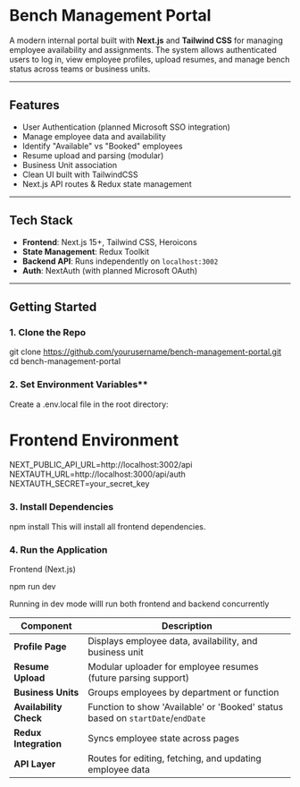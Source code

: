 # Bench Management Portal

A modern internal portal built with **Next.js** and **Tailwind CSS** for managing employee availability and assignments. The system allows authenticated users to log in, view employee profiles, upload resumes, and manage bench status across teams or business units.

---

## Features

- User Authentication (planned Microsoft SSO integration)
- Manage employee data and availability
- Identify "Available" vs "Booked" employees
- Resume upload and parsing (modular)
- Business Unit association
- Clean UI built with TailwindCSS
- Next.js API routes & Redux state management

---

## Tech Stack

- **Frontend**: Next.js 15+, Tailwind CSS, Heroicons
- **State Management**: Redux Toolkit
- **Backend API**: Runs independently on `localhost:3002`
- **Auth**: NextAuth (with planned Microsoft OAuth)

---

## Getting Started

### 1. Clone the Repo

git clone https://github.com/yourusername/bench-management-portal.git
cd bench-management-portal


### 2. Set Environment Variables**
Create a .env.local file in the root directory:

# Frontend Environment
NEXT_PUBLIC_API_URL=http://localhost:3002/api
NEXTAUTH_URL=http://localhost:3000/api/auth
NEXTAUTH_SECRET=your_secret_key

###  3. Install Dependencies

npm install
This will install all frontend dependencies.

### 4. Run the Application
Frontend (Next.js)

npm run dev

Running in dev mode willl run both frontend and backend concurrently

| Component              | Description                                                                    |
| ---------------------- | ------------------------------------------------------------------------------ |
| **Profile Page**       | Displays employee data, availability, and business unit                        |
| **Resume Upload**      | Modular uploader for employee resumes (future parsing support)                 |
| **Business Units**     | Groups employees by department or function                                     |
| **Availability Check** | Function to show 'Available' or 'Booked' status based on `startDate`/`endDate` |
| **Redux Integration**  | Syncs employee state across pages                                              |
| **API Layer**          | Routes for editing, fetching, and updating employee data                       |



